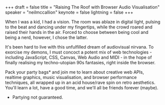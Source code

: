 +++
draft = false
title = "Raising The Roof with Browser Audio Visualisation"
speaker = "neilmccallion"
keynote = false
lightning = false
+++

When I was a kid, I had a vision. The room was ablaze in digital light, pulsing to the beat and dancing under my fingertips, while the crowd roared and raised their hands in the air. Forced to choose between being cool and being a nerd, however, I chose the latter.

It's been hard to live with this unfulfilled dream of audiovisual nirvana. To exorcise my demons, I must concoct a potent mix of web technologies - including JavaScript, CSS, Canvas, Web Audio and MIDI - in the hope of finally realising my techno-utopian 90s fantasies, right inside the browser.

Pack your party bags* and join me to learn about creative web APIs, realtime graphics, music visualisation, and browser performance techniques, all wrapped up in an acid house/rave spin on retro aesthetics. You'll learn a lot, have a good time, and we'll all be friends forever (maybe).

* Partying not guaranteed.
